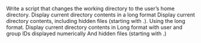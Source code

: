Write a script that changes the working directory to the user’s home directory.
Display current directory contents in a long format
Display current directory contents, including hidden files (starting with .). Using the long format.
Display current directory contents in Long format with user and group IDs displayed numerically And hidden files (starting with .)
